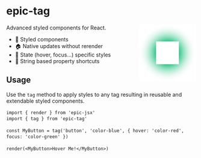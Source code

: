 # epic-tag

<img align="right" src="https://github.com/tobua/epic-tag/raw/main/logo.svg" width="30%" alt="Style Logo" />

Advanced styled components for React.

- 💅 Styled components
- 🏠 Native updates without rerender
- 🤌 State (hover, focus...) specific styles
- 💨 String based property shortcuts

## Usage

Use the `tag` method to apply styles to any tag resulting in reusable and extendable styled components.

```tsx
import { render } from 'epic-jsx'
import { tag } from 'epic-tag'

const MyButton = tag('button', 'color-blue', { hover: 'color-red', focus: 'color-green' })

render(<MyButton>Hover Me!</MyButton>)
```
